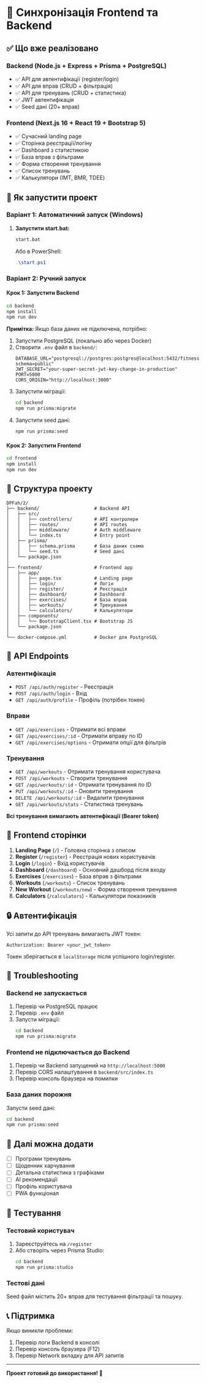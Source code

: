 # 🔄 Синхронізація Frontend та Backend

## ✅ Що вже реалізовано

### Backend (Node.js + Express + Prisma + PostgreSQL)
- ✅ API для автентифікації (register/login)
- ✅ API для вправ (CRUD + фільтрація)
- ✅ API для тренувань (CRUD + статистика)
- ✅ JWT автентифікація
- ✅ Seed дані (20+ вправ)

### Frontend (Next.js 16 + React 19 + Bootstrap 5)
- ✅ Сучасний landing page
- ✅ Сторінка реєстрації/логіну
- ✅ Dashboard з статистикою
- ✅ База вправ з фільтрами
- ✅ Форма створення тренування
- ✅ Список тренувань
- ✅ Калькулятори (ІМТ, BMR, TDEE)

## 🚀 Як запустити проект

### Варіант 1: Автоматичний запуск (Windows)

1. **Запустити start.bat:**
   ```bash
   start.bat
   ```
   
   Або в PowerShell:
   ```powershell
   .\start.ps1
   ```

### Варіант 2: Ручний запуск

#### Крок 1: Запустити Backend

```bash
cd backend
npm install
npm run dev
```

**Примітка:** Якщо база даних не підключена, потрібно:

1. Запустити PostgreSQL (локально або через Docker)
2. Створити `.env` файл в `backend/`:
   ```
   DATABASE_URL="postgresql://postgres:postgres@localhost:5432/fitness_trainer?schema=public"
   JWT_SECRET="your-super-secret-jwt-key-change-in-production"
   PORT=5000
   CORS_ORIGIN="http://localhost:3000"
   ```
3. Запустити міграції:
   ```bash
   cd backend
   npm run prisma:migrate
   ```
4. Запустити seed дані:
   ```bash
   npm run prisma:seed
   ```

#### Крок 2: Запустити Frontend

```bash
cd frontend
npm install
npm run dev
```

## 📁 Структура проекту

```
DPFah/2/
├── backend/                    # Backend API
│   ├── src/
│   │   ├── controllers/        # API контролери
│   │   ├── routes/             # API routes
│   │   ├── middleware/         # Auth middleware
│   │   └── index.ts            # Entry point
│   ├── prisma/
│   │   ├── schema.prisma       # База даних схема
│   │   └── seed.ts             # Seed дані
│   └── package.json
│
├── frontend/                   # Frontend app
│   ├── app/
│   │   ├── page.tsx            # Landing page
│   │   ├── login/              # Логін
│   │   ├── register/           # Реєстрація
│   │   ├── dashboard/          # Dashboard
│   │   ├── exercises/          # База вправ
│   │   ├── workouts/           # Тренування
│   │   └── calculators/        # Калькулятори
│   ├── components/
│   │   └── BootstrapClient.tsx # Bootstrap JS
│   └── package.json
│
└── docker-compose.yml          # Docker для PostgreSQL
```

## 🔗 API Endpoints

### Автентифікація
- `POST /api/auth/register` - Реєстрація
- `POST /api/auth/login` - Вхід
- `GET /api/auth/profile` - Профіль (потрібен токен)

### Вправи
- `GET /api/exercises` - Отримати всі вправи
- `GET /api/exercises/:id` - Отримати вправу по ID
- `GET /api/exercises/options` - Отримати опції для фільтрів

### Тренування
- `GET /api/workouts` - Отримати тренування користувача
- `POST /api/workouts` - Створити тренування
- `GET /api/workouts/:id` - Отримати тренування по ID
- `PUT /api/workouts/:id` - Оновити тренування
- `DELETE /api/workouts/:id` - Видалити тренування
- `GET /api/workouts/stats` - Статистика тренувань

**Всі тренування вимагають автентифікації (Bearer token)**

## 🎨 Frontend сторінки

1. **Landing Page** (`/`) - Головна сторінка з описом
2. **Register** (`/register`) - Реєстрація нових користувачів
3. **Login** (`/login`) - Вхід користувачів
4. **Dashboard** (`/dashboard`) - Основний дашборд після входу
5. **Exercises** (`/exercises`) - База вправ з фільтрами
6. **Workouts** (`/workouts`) - Список тренувань
7. **New Workout** (`/workouts/new`) - Форма створення тренування
8. **Calculators** (`/calculators`) - Калькулятори показників

## 🔒 Автентифікація

Усі запити до API тренувань вимагають JWT токен:
```
Authorization: Bearer <your_jwt_token>
```

Токен зберігається в `localStorage` після успішного login/register.

## 🐛 Troubleshooting

### Backend не запускається

1. Перевір чи PostgreSQL працює
2. Перевір `.env` файл
3. Запусти міграції:
   ```bash
   cd backend
   npm run prisma:migrate
   ```

### Frontend не підключається до Backend

1. Перевір чи Backend запущений на `http://localhost:5000`
2. Перевір CORS налаштування в `backend/src/index.ts`
3. Перевір консоль браузера на помилки

### База даних порожня

Запусти seed дані:
```bash
cd backend
npm run prisma:seed
```

## 📝 Далі можна додати

- [ ] Програми тренувань
- [ ] Щоденник харчування
- [ ] Детальна статистика з графіками
- [ ] AI рекомендації
- [ ] Профіль користувача
- [ ] PWA функціонал

## 🎯 Тестування

### Тестовий користувач

1. Зареєструйтесь на `/register`
2. Або створіть через Prisma Studio:
   ```bash
   cd backend
   npm run prisma:studio
   ```

### Тестові дані

Seed файл містить 20+ вправ для тестування фільтрації та пошуку.

## 📞 Підтримка

Якщо виникли проблеми:
1. Перевір логи Backend в консолі
2. Перевір консоль браузера (F12)
3. Перевір Network вкладку для API запитів

---

**Проект готовий до використання! 🎉**

